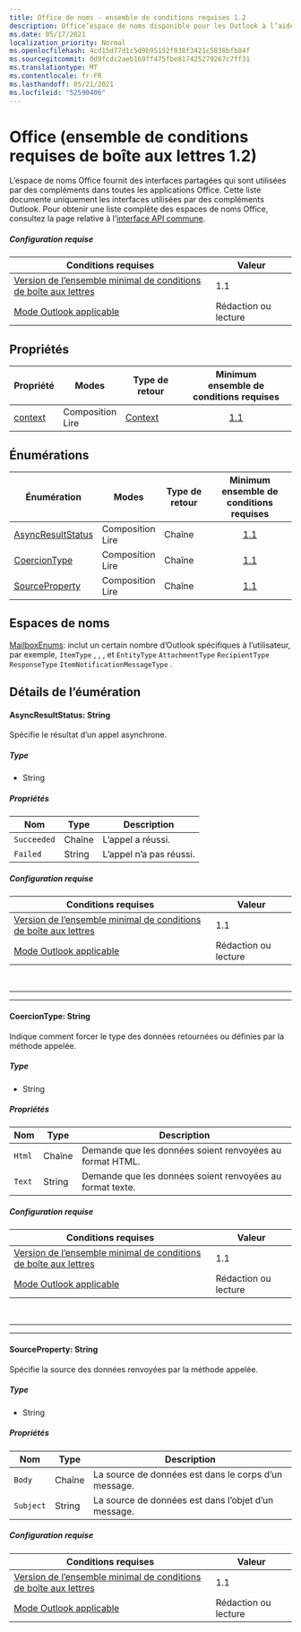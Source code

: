 ```yaml
---
title: Office de noms - ensemble de conditions requises 1.2
description: Office’espace de noms disponible pour les Outlook à l’aide de l’ensemble de conditions requises de l’API de boîte aux lettres 1.2.
ms.date: 05/17/2021
localization_priority: Normal
ms.openlocfilehash: 4cd15d77d1c5d9b95152f038f3421c5838bfb84f
ms.sourcegitcommit: 0d9fcdc2aeb160ff475fbe817425279267c7ff31
ms.translationtype: MT
ms.contentlocale: fr-FR
ms.lasthandoff: 05/21/2021
ms.locfileid: "52590406"
---
```

# <a name="office-mailbox-requirement-set-12"></a>Office (ensemble de conditions requises de boîte aux lettres 1.2)

L’espace de noms Office fournit des interfaces partagées qui sont utilisées par des compléments dans toutes les applications Office. Cette liste documente uniquement les interfaces utilisées par des compléments Outlook. Pour obtenir une liste complète des espaces de noms Office, consultez la page relative à l’[interface API commune](/javascript/api/office).

##### <a name="requirements"></a>Configuration requise

|Conditions requises| Valeur|
|---|---|
|[Version de l’ensemble minimal de conditions de boîte aux lettres](../../requirement-sets/outlook-api-requirement-sets.md)| 1.1|
|[Mode Outlook applicable](../../../outlook/outlook-add-ins-overview.md#extension-points)| Rédaction ou lecture|

## <a name="properties"></a>Propriétés

| Propriété | Modes | Type de retour | Minimum<br>ensemble de conditions requises |
|---|---|---|:---:|
| [context](office.context.md) | Composition<br>Lire | [Context](/javascript/api/office/office.context?view=outlook-js-1.2&preserve-view=true) | [1.1](../requirement-set-1.1/outlook-requirement-set-1.1.md) |

## <a name="enumerations"></a>Énumérations

| Énumération | Modes | Type de retour | Minimum<br>ensemble de conditions requises |
|---|---|---|:---:|
| [AsyncResultStatus](#asyncresultstatus-string) | Composition<br>Lire | Chaîne | [1.1](../requirement-set-1.1/outlook-requirement-set-1.1.md) |
| [CoercionType](#coerciontype-string) | Composition<br>Lire | Chaîne | [1.1](../requirement-set-1.1/outlook-requirement-set-1.1.md) |
| [SourceProperty](#sourceproperty-string) | Composition<br>Lire | Chaîne | [1.1](../requirement-set-1.1/outlook-requirement-set-1.1.md) |

## <a name="namespaces"></a>Espaces de noms

[MailboxEnums](/javascript/api/outlook/office.mailboxenums.attachmentcontentformat?view=outlook-js-1.2&preserve-view=true): inclut un certain nombre d’Outlook spécifiques à l’utilisateur, par exemple, `ItemType` , , , et `EntityType` `AttachmentType` `RecipientType` `ResponseType` `ItemNotificationMessageType` .

## <a name="enumeration-details"></a>Détails de l’éumération

#### <a name="asyncresultstatus-string"></a>AsyncResultStatus: String

Spécifie le résultat d’un appel asynchrone.

##### <a name="type"></a>Type

*   String

##### <a name="properties"></a>Propriétés

|Nom| Type| Description|
|---|---|---|
|`Succeeded`| Chaîne|L’appel a réussi.|
|`Failed`| String|L’appel n’a pas réussi.|

##### <a name="requirements"></a>Configuration requise

|Conditions requises| Valeur|
|---|---|
|[Version de l’ensemble minimal de conditions de boîte aux lettres](../../requirement-sets/outlook-api-requirement-sets.md)| 1.1|
|[Mode Outlook applicable](../../../outlook/outlook-add-ins-overview.md#extension-points)| Rédaction ou lecture|

<br>

---
---

#### <a name="coerciontype-string"></a>CoercionType: String

Indique comment forcer le type des données retournées ou définies par la méthode appelée.

##### <a name="type"></a>Type

*   String

##### <a name="properties"></a>Propriétés

|Nom| Type| Description|
|---|---|---|
|`Html`| Chaîne|Demande que les données soient renvoyées au format HTML.|
|`Text`| String|Demande que les données soient renvoyées au format texte.|

##### <a name="requirements"></a>Configuration requise

|Conditions requises| Valeur|
|---|---|
|[Version de l’ensemble minimal de conditions de boîte aux lettres](../../requirement-sets/outlook-api-requirement-sets.md)| 1.1|
|[Mode Outlook applicable](../../../outlook/outlook-add-ins-overview.md#extension-points)| Rédaction ou lecture|

<br>

---
---

#### <a name="sourceproperty-string"></a>SourceProperty: String

Spécifie la source des données renvoyées par la méthode appelée.

##### <a name="type"></a>Type

*   String

##### <a name="properties"></a>Propriétés

|Nom| Type| Description|
|---|---|---|
|`Body`| Chaîne|La source de données est dans le corps d’un message.|
|`Subject`| String|La source de données est dans l’objet d’un message.|

##### <a name="requirements"></a>Configuration requise

|Conditions requises| Valeur|
|---|---|
|[Version de l’ensemble minimal de conditions de boîte aux lettres](../../requirement-sets/outlook-api-requirement-sets.md)| 1.1|
|[Mode Outlook applicable](../../../outlook/outlook-add-ins-overview.md#extension-points)| Rédaction ou lecture|
